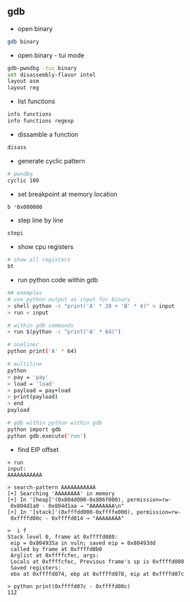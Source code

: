 ## gdb
- open binary
```bash
gdb binary
```
- open binary - tui mode
```bash
gdb-pwndbg -tui binary
set disassembly-flavor intel
layout asm
layout reg
```
- list functions
```bash
info functions
info functions regexp
```
- dissamble a function
```bash
disass
```
- generate cyclic pattern
```bash
# pwndbg
cyclic 100
```
- set breakpoint at memory location
```bash
b *0x000000
```
- step line by line
```bash
stepi
```
- show cpu registers
```bash
# show all registers
bt
```
- run python code within gdb
```bash
## exemples
# use python output as input for binary
> shell python -c "print('A' * 28 + 'B' * 4)" > input
> run < input

# within gdb commands
> run $(python -c "print('A' * 64)")

# oneliner
python print('A' * 64)

# multiline
python
> pay = 'pay'
> load = 'load'
> payload = pay+load
> print(payload)
> end
payload

# gdb within python within gdb
python import gdb
python gdb.execute('run')
```
- find EIP offset
```
> run
input:
AAAAAAAAAAA

> search-pattern AAAAAAAAAAA
[+] Searching 'AAAAAAAA' in memory
[+] In '[heap]'(0x804d000-0x806f000), permission=rw-
 0x804d1a0 - 0x804d1aa → "AAAAAAAA\n" 
[+] In '[stack]'(0xfffdd000-0xffffe000), permission=rw-
 0xffffd00c - 0xffffd014 → "AAAAAAAA" 

>  i f
Stack level 0, frame at 0xffffd080:
 eip = 0x804935a in vuln; saved eip = 0x80493dd
 called by frame at 0xffffd0b0
 Arglist at 0xffffcfec, args: 
 Locals at 0xffffcfec, Previous frame's sp is 0xffffd080
 Saved registers:
 ebx at 0xffffd074, ebp at 0xffffd078, eip at 0xffffd07c

> python print(0xffffd07c - 0xffffd00c)
112

```
